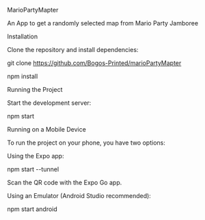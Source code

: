 MarioPartyMapter

An App to get a randomly selected map from Mario Party Jamboree

Installation

Clone the repository and install dependencies:

git clone https://github.com/Bogos-Printed/marioPartyMapter

npm install

Running the Project

Start the development server:

npm start

Running on a Mobile Device

To run the project on your phone, you have two options:

Using the Expo app:

npm start --tunnel

Scan the QR code with the Expo Go app.

Using an Emulator (Android Studio recommended):

npm start android
